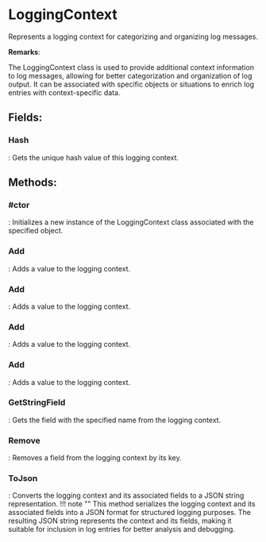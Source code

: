 # LoggingContext

Represents a logging context for categorizing and organizing log messages. 

**Remarks**:

The LoggingContext class is used to provide additional context information to log messages, allowing for better categorization and organization of log output. It can be associated with specific objects or situations to enrich log entries with context-specific data. 

## **Fields**:
### **Hash**
: Gets the unique hash value of this logging context. 
## **Methods**:

### **#ctor**
: Initializes a new instance of the LoggingContext class associated with the specified object. 

### **Add**
: Adds a 	 value to the logging context. 

### **Add**
: Adds a 	 value to the logging context. 

### **Add**
: Adds a 	 value to the logging context. 

### **Add**
: Adds a 	 value to the logging context. 

### **GetStringField**
: Gets the 	 field with the specified name from the logging context. 

### **Remove**
: Removes a field from the logging context by its key. 

### **ToJson**
: Converts the logging context and its associated fields to a JSON string representation. 
	!!! note ""
		This method serializes the logging context and its associated fields into a JSON format for structured logging purposes. The resulting JSON string represents the context and its fields, making it suitable for inclusion in log entries for better analysis and debugging. 
